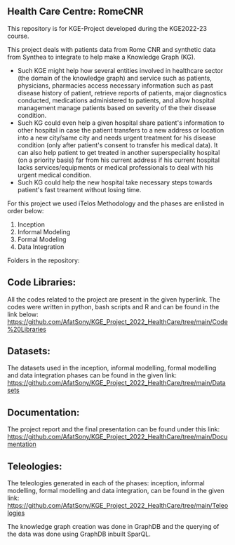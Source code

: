 ## Health Care Centre: RomeCNR
This repository is for KGE-Project developed during the KGE2022-23 course.

This project deals with patients data from Rome CNR and synthetic data from Synthea to integrate to help make a Knowledge Graph (KG).

- Such KGE might help how several entities involved in healthcare sector (the domain of the knowledge graph) and service such as patients, physicians, pharmacies access necessary information such as past disease history of patient, retrieve reports of patients, major diagnostics conducted, medications administered to patients, and allow hospital management manage patients based on severity of the their disease condition.
- Such KG could even help a given hospital share patient's information to other hospital in case the patient transfers to a new address or location into a new city/same city and needs urgent treatment for his disease condition (only after patient's consent to transfer his medical data). It can also help patient to get treated in another  superspeciality hospital (on a priority basis) far from his current address if his current hospital lacks services/equipments or medical professionals to deal with his urgent medical condition.
- Such KG could help the new hospital take necessary steps towards patient's fast treament without losing time. 


For this project we used iTelos Methodology and the phases are enlisted in order below:
1. Inception
2. Informal Modeling
3. Formal Modeling
4. Data Integration

Folders in the repository:
## Code Libraries: 

All the codes related to the project are present in the given hyperlink. The codes were written in python, bash scripts and R and can be found in the link below:
<https://github.com/AfatSony/KGE_Project_2022_HealthCare/tree/main/Code%20Libraries>
## Datasets:

The datasets used in the inception, informal modelling, formal modelling and data integration phases can be found in the given link:
<https://github.com/AfatSony/KGE_Project_2022_HealthCare/tree/main/Datasets>
## Documentation:

The project report and the final presentation can be found under this link:
<https://github.com/AfatSony/KGE_Project_2022_HealthCare/tree/main/Documentation>
## Teleologies:

The teleologies generated in each of the phases: inception, informal modelling, formal modelling and data integration, can be found in the given link:
<https://github.com/AfatSony/KGE_Project_2022_HealthCare/tree/main/Teleologies>

The knowledge graph creation was done in GraphDB and the querying of the data was done using GraphDB inbuilt SparQL. 
